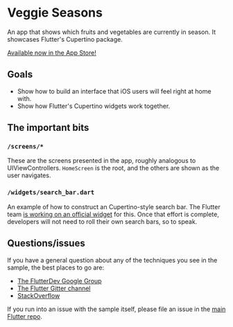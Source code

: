 # Veggie Seasons

An app that shows which fruits and vegetables are currently in season. It
showcases Flutter's Cupertino package.

[Available now in the App Store!](https://itunes.apple.com/is/app/veggie-seasons/id1450855435)

## Goals

* Show how to build an interface that iOS users will feel right at home
  with.
* Show how Flutter's Cupertino widgets work together.

## The important bits

### `/screens/*`

These are the screens presented in the app, roughly analogous to
UIViewControllers. `HomeScreen` is the root, and the others are shown
as the user navigates.

### `/widgets/search_bar.dart`

An example of how to construct an Cupertino-style search bar. The
Flutter team [is working on an official widget](https://github.com/flutter/flutter/issues/9784)
for this. Once that effort is complete, developers will not need to roll
their own search bars, so to speak.

## Questions/issues

If you have a general question about any of the techniques you see in
the sample, the best places to go are:

* [The FlutterDev Google Group](https://groups.google.com/forum/#!forum/flutter-dev)
* [The Flutter Gitter channel](https://gitter.im/flutter/flutter)
* [StackOverflow](https://stackoverflow.com/questions/tagged/flutter)

If you run into an issue with the sample itself, please file an issue
in the [main Flutter repo](https://github.com/flutter/flutter/issues).
